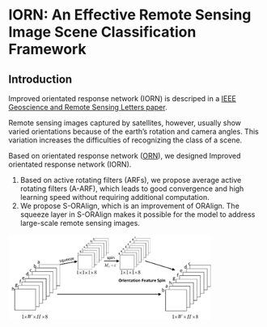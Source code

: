 # IORN: An Effective Remote Sensing Image Scene Classification Framework

## Introduction
Improved orientated response network (IORN) is descriped in a [IEEE Geoscience and Remote Sensing Letters paper](https://ieeexplore.ieee.org/document/8434220/).

Remote sensing images captured by satellites, however, usually show varied orientations because of the earth’s rotation and camera angles. This variation increases the difficulties of recognizing the class of a scene. 

Based on orientated response network ([ORN](https://arxiv.org/abs/1701.01833)), we designed Improved orientated response network (IORN).
1.  Based on active rotating filters (ARFs), we propose average active rotating filters (A-ARF), which leads to good convergence and high learning speed without requiring additional computation.
2.  We propose S-ORAlign, which is an improvement of ORAlign. The squeeze layer in S-ORAlign makes it possible for the model to address large-scale remote sensing images. 
<img src='pic/S-ORAlign.png' width='400'>
